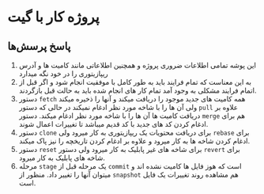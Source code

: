 # پروژه کار با گیت

## پاسخ پرسش‌ها
1. این پوشه تمامی اطلاعات ضروری پروژه و همچنین اطلاعاتی مانند کامیت ها و آدرس ریپازیتوری را در خود نگه میدارد
2. به این معناست که تمام فرایند باید به طور کامل با موفقیت انجام شود و اگر قبل از اتمام فرایند مشکلی به وجود آمد تمام کار های انجام شده باید به حالت قبل بازگردند.
3. دستور `fetch` همه کامیت های جدید موجود را دریافت میکند و آنها را ذخیره میکند ولی آن ها را با شاخه مورد نظر ادغام نمیکند در حالی که دستور `pull` علاوه بر دریافت کامیت ها آن ها را با شاخه مورد نظر ادغام میکند. دستور `merge` هم برای ادغام کردن کد های جدید با کد قدیم میباشد تا تغییرات اعمال شوند.
4. دستور `clone` برای دریافت محتویات یک ریپازیتوری به کار میرود ولی `rebase` برای ادغام کردن شاخه ها به کار میرود و علاوه بر ادغام کردن تاریخچه را نیز پاک میکند.
5. دستور `reset` برای شاخه های غیر پابلیک به کار میرود ولی دستور `revert` برای شاخه های پابلیک به کار میرود.
6. مرحله `stage` یک مرحله قبل از `commit` است که هوز فایل ها کامیت نشده اند و میتوان آنها را تغییر داد. منظور از `snapshot` هم مشاهده روند تغییرات یک فایل است.
